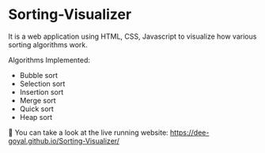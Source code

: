 # Sorting-Visualizer

It is a web application using HTML, CSS, Javascript to visualize how various sorting algorithms work.

Algorithms Implemented:
- Bubble sort
- Selection sort
- Insertion sort
- Merge sort
- Quick sort
- Heap sort

:link: You can take a look at the live running website: https://dee-goyal.github.io/Sorting-Visualizer/
